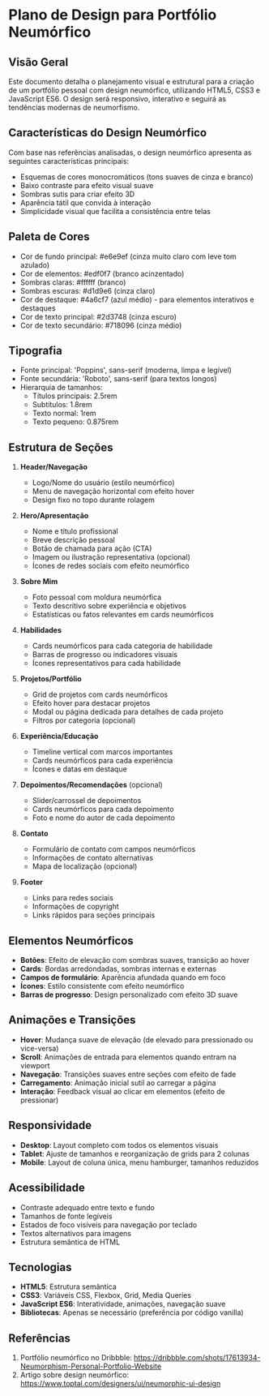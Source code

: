 # Plano de Design para Portfólio Neumórfico

## Visão Geral
Este documento detalha o planejamento visual e estrutural para a criação de um portfólio pessoal com design neumórfico, utilizando HTML5, CSS3 e JavaScript ES6. O design será responsivo, interativo e seguirá as tendências modernas de neumorfismo.

## Características do Design Neumórfico
Com base nas referências analisadas, o design neumórfico apresenta as seguintes características principais:
- Esquemas de cores monocromáticos (tons suaves de cinza e branco)
- Baixo contraste para efeito visual suave
- Sombras sutis para criar efeito 3D
- Aparência tátil que convida à interação
- Simplicidade visual que facilita a consistência entre telas

## Paleta de Cores
- Cor de fundo principal: #e6e9ef (cinza muito claro com leve tom azulado)
- Cor de elementos: #edf0f7 (branco acinzentado)
- Sombras claras: #ffffff (branco)
- Sombras escuras: #d1d9e6 (cinza claro)
- Cor de destaque: #4a6cf7 (azul médio) - para elementos interativos e destaques
- Cor de texto principal: #2d3748 (cinza escuro)
- Cor de texto secundário: #718096 (cinza médio)

## Tipografia
- Fonte principal: 'Poppins', sans-serif (moderna, limpa e legível)
- Fonte secundária: 'Roboto', sans-serif (para textos longos)
- Hierarquia de tamanhos:
  - Títulos principais: 2.5rem
  - Subtítulos: 1.8rem
  - Texto normal: 1rem
  - Texto pequeno: 0.875rem

## Estrutura de Seções
1. **Header/Navegação**
   - Logo/Nome do usuário (estilo neumórfico)
   - Menu de navegação horizontal com efeito hover
   - Design fixo no topo durante rolagem

2. **Hero/Apresentação**
   - Nome e título profissional
   - Breve descrição pessoal
   - Botão de chamada para ação (CTA)
   - Imagem ou ilustração representativa (opcional)
   - Ícones de redes sociais com efeito neumórfico

3. **Sobre Mim**
   - Foto pessoal com moldura neumórfica
   - Texto descritivo sobre experiência e objetivos
   - Estatísticas ou fatos relevantes em cards neumórficos

4. **Habilidades**
   - Cards neumórficos para cada categoria de habilidade
   - Barras de progresso ou indicadores visuais
   - Ícones representativos para cada habilidade

5. **Projetos/Portfólio**
   - Grid de projetos com cards neumórficos
   - Efeito hover para destacar projetos
   - Modal ou página dedicada para detalhes de cada projeto
   - Filtros por categoria (opcional)

6. **Experiência/Educação**
   - Timeline vertical com marcos importantes
   - Cards neumórficos para cada experiência
   - Ícones e datas em destaque

7. **Depoimentos/Recomendações** (opcional)
   - Slider/carrossel de depoimentos
   - Cards neumórficos para cada depoimento
   - Foto e nome do autor de cada depoimento

8. **Contato**
   - Formulário de contato com campos neumórficos
   - Informações de contato alternativas
   - Mapa de localização (opcional)

9. **Footer**
   - Links para redes sociais
   - Informações de copyright
   - Links rápidos para seções principais

## Elementos Neumórficos
- **Botões**: Efeito de elevação com sombras suaves, transição ao hover
- **Cards**: Bordas arredondadas, sombras internas e externas
- **Campos de formulário**: Aparência afundada quando em foco
- **Ícones**: Estilo consistente com efeito neumórfico
- **Barras de progresso**: Design personalizado com efeito 3D suave

## Animações e Transições
- **Hover**: Mudança suave de elevação (de elevado para pressionado ou vice-versa)
- **Scroll**: Animações de entrada para elementos quando entram na viewport
- **Navegação**: Transições suaves entre seções com efeito de fade
- **Carregamento**: Animação inicial sutil ao carregar a página
- **Interação**: Feedback visual ao clicar em elementos (efeito de pressionar)

## Responsividade
- **Desktop**: Layout completo com todos os elementos visuais
- **Tablet**: Ajuste de tamanhos e reorganização de grids para 2 colunas
- **Mobile**: Layout de coluna única, menu hamburger, tamanhos reduzidos

## Acessibilidade
- Contraste adequado entre texto e fundo
- Tamanhos de fonte legíveis
- Estados de foco visíveis para navegação por teclado
- Textos alternativos para imagens
- Estrutura semântica de HTML

## Tecnologias
- **HTML5**: Estrutura semântica
- **CSS3**: Variáveis CSS, Flexbox, Grid, Media Queries
- **JavaScript ES6**: Interatividade, animações, navegação suave
- **Bibliotecas**: Apenas se necessário (preferência por código vanilla)

## Referências
1. Portfólio neumórfico no Dribbble: https://dribbble.com/shots/17613934-Neumorphism-Personal-Portfolio-Website
2. Artigo sobre design neumórfico: https://www.toptal.com/designers/ui/neumorphic-ui-design
